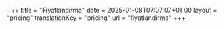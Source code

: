 +++
title = "Fiyatlandırma"
date = 2025-01-08T07:07:07+01:00
layout = "pricing"
translationKey = "pricing"
url = "fiyatlandirma"
+++